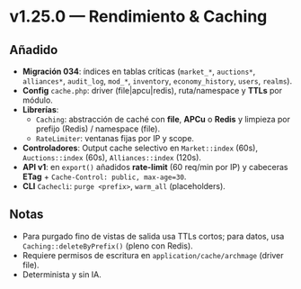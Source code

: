 # v1.25.0 — Rendimiento & Caching

## Añadido
- **Migración 034**: índices en tablas críticas (`market_*`, `auctions*`, `alliances*`, `audit_log`, `mod_*`, `inventory`, `economy_history`, `users`, `realms`).
- **Config** `cache.php`: driver (file|apcu|redis), ruta/namespace y **TTLs** por módulo.
- **Librerías**:
  - `Caching`: abstracción de caché con **file**, **APCu** o **Redis** y limpieza por prefijo (Redis) / namespace (file).
  - `RateLimiter`: ventanas fijas por IP y scope.
- **Controladores**: Output cache selectivo en `Market::index` (60s), `Auctions::index` (60s), `Alliances::index` (120s).
- **API v1**: en `export()` añadidos **rate-limit** (60 req/min por IP) y cabeceras **ETag** + `Cache-Control: public, max-age=30`.
- **CLI** `Cachecli`: `purge <prefix>`, `warm_all` (placeholders).

## Notas
- Para purgado fino de vistas de salida usa TTLs cortos; para datos, usa `Caching::deleteByPrefix()` (pleno con Redis).
- Requiere permisos de escritura en `application/cache/archmage` (driver file).
- Determinista y sin IA.
